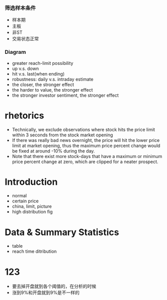 ### 筛选样本条件
+ 样本期
+ 主板
+ 非ST
+ 交易状态正常

### Diagram
+ greater reach-limit possibility
+ up v.s. down
+ hit v.s. last(when ending)
+ robustness: daily v.s. intraday estimate
+ the closer, the stronger effect
+ the harder to value, the stronger effect
+ the stronger investor sentiment, the stronger effect

# rhetorics
+ Technically, we exclude observations where stock hits the price limit within 3 seconds from the stock market opening
+ If there was really bad news overnight, the price will hit the lower price limit at market opening, thus the maximum price percent change would be fixed at around -10% during the day.
+ Note that there exist more stock-days that have a maximum or minimum price percent change at zero, which are clipped for a neater prospect.

# Introduction
+ normal
+ certain price
+ china, limit, picture
+ high distribution fig

# Data & Summary Statistics
+ table
+ reach time ditribution 

# 123
+ 要去掉开盘就到各个阈值的，在分析的时候
+ 涨到9%和开盘就到9%是不一样的


